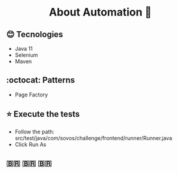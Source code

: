 <h1 align="center"> 
  About Automation 🚀 
</h1>


## :blush: **Tecnologies**

- Java 11
- Selenium
- Maven

## :octocat: **Patterns**

- Page Factory


## :star: **Execute the tests**

- Follow the path: src/test/java/com/sovos/challenge/frontend/runner/Runner.java
- Click Run As 

##  :brazil: :brazil: :brazil: 
